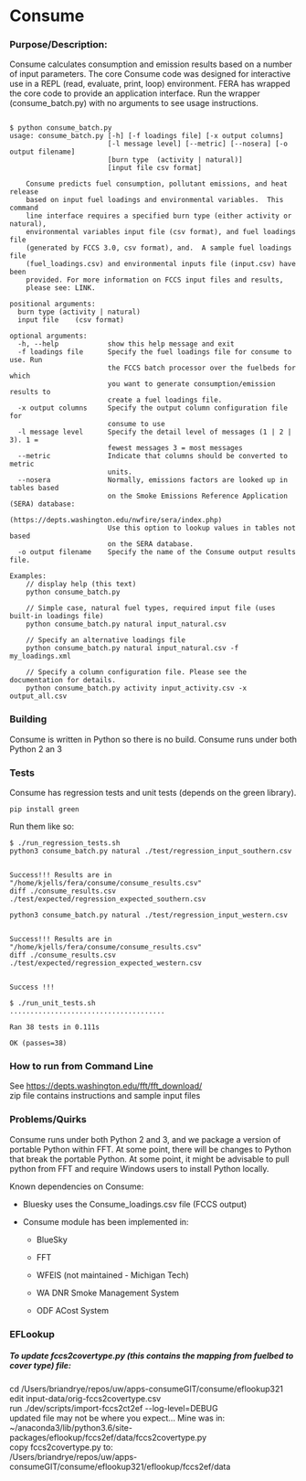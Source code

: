 # Consume

### Purpose/Description:
Consume calculates consumption and emission results based on a number of input parameters. The core Consume code was designed for interactive use in a REPL (read, evaluate, print, loop) environment. FERA has wrapped the core code to provide an application interface. Run the wrapper (consume_batch.py) with no arguments to see usage instructions.

```

$ python consume_batch.py 
usage: consume_batch.py [-h] [-f loadings file] [-x output columns]
                        [-l message level] [--metric] [--nosera] [-o output filename]
                        [burn type	(activity | natural)]
                        [input file	csv format]

    Consume predicts fuel consumption, pollutant emissions, and heat release
    based on input fuel loadings and environmental variables.  This command
    line interface requires a specified burn type (either activity or natural),
    environmental variables input file (csv format), and fuel loadings file
    (generated by FCCS 3.0, csv format), and.  A sample fuel loadings file
    (fuel_loadings.csv) and environmental inputs file (input.csv) have been
    provided. For more information on FCCS input files and results,
    please see: LINK.

positional arguments:
  burn type	(activity | natural)
  input file	(csv format)

optional arguments:
  -h, --help            show this help message and exit
  -f loadings file      Specify the fuel loadings file for consume to use. Run
                        the FCCS batch processor over the fuelbeds for which
                        you want to generate consumption/emission results to
                        create a fuel loadings file.
  -x output columns     Specify the output column configuration file for
                        consume to use
  -l message level      Specify the detail level of messages (1 | 2 | 3). 1 =
                        fewest messages 3 = most messages
  --metric              Indicate that columns should be converted to metric
                        units.
  --nosera              Normally, emissions factors are looked up in tables based
                        on the Smoke Emissions Reference Application (SERA) database: 
                        (https://depts.washington.edu/nwfire/sera/index.php) 
                        Use this option to lookup values in tables not based 
                        on the SERA database.
  -o output filename    Specify the name of the Consume output results file.

Examples:
    // display help (this text)
    python consume_batch.py

    // Simple case, natural fuel types, required input file (uses built-in loadings file)
    python consume_batch.py natural input_natural.csv

    // Specify an alternative loadings file
    python consume_batch.py natural input_natural.csv -f my_loadings.xml

    // Specify a column configuration file. Please see the documentation for details.
    python consume_batch.py activity input_activity.csv -x output_all.csv

```

### Building
Consume is written in Python so there is no build. Consume runs under both Python 2 an 3

### Tests
Consume has regression tests and unit tests (depends on the green library). 
```
pip install green
```

Run them like so:

```
$ ./run_regression_tests.sh 
python3 consume_batch.py natural ./test/regression_input_southern.csv 


Success!!! Results are in "/home/kjells/fera/consume/consume_results.csv"
diff ./consume_results.csv ./test/expected/regression_expected_southern.csv 

python3 consume_batch.py natural ./test/regression_input_western.csv 


Success!!! Results are in "/home/kjells/fera/consume/consume_results.csv"
diff ./consume_results.csv ./test/expected/regression_expected_western.csv 


Success !!!

```

```
$ ./run_unit_tests.sh 
......................................

Ran 38 tests in 0.111s

OK (passes=38)

```
### How to run from Command Line
See https://depts.washington.edu/fft/fft_download/  
zip file contains instructions and sample input files


### Problems/Quirks
Consume runs under both Python 2 and 3, and we package a version of portable Python within FFT. At some point, there will be changes to Python that break the portable Python. At some point, it might be advisable to pull python from FFT and require Windows users to install Python locally.

Known dependencies on Consume:

* Bluesky uses the Consume_loadings.csv file (FCCS output)

* Consume module has been implemented in:

    - BlueSky

    - FFT

    - WFEIS (not maintained - Michigan Tech)

    - WA DNR Smoke Management System

    - ODF ACost System 


### EFLookup

##### To update fccs2covertype.py (this contains the mapping from fuelbed to cover type) file: 

cd /Users/briandrye/repos/uw/apps-consumeGIT/consume/eflookup321  
edit  input-data/orig-fccs2covertype.csv  
run ./dev/scripts/import-fccs2ct2ef --log-level=DEBUG  
updated file may not be where you expect... Mine was in:  
~/anaconda3/lib/python3.6/site-packages/eflookup/fccs2ef/data/fccs2covertype.py  
copy fccs2covertype.py to:  
/Users/briandrye/repos/uw/apps-consumeGIT/consume/eflookup321/eflookup/fccs2ef/data  


